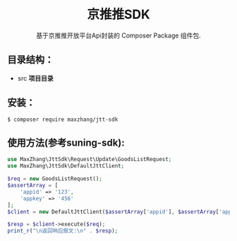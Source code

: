 <h1 align="center"> 京推推SDK</h1>

<p align="center"> 基于京推推开放平台Api封装的 Composer Package 组件包.</p>

## 目录结构：
- src **项目目录**

## 安装：

```
$ composer require maxzhang/jtt-sdk
```

## 使用方法(参考suning-sdk):
```php
use MaxZhang\JttSdk\Request\Update\GoodsListRequest;
use MaxZhang\JttSdk\DefaultJttClient;
```
```php
$req = new GoodsListRequest();
$assertArray = [
    'appid' => '123',
    'appkey' => '456'
];
$client = new DefaultJttClient($assertArray['appid'], $assertArray['appkey']);

$resp = $client->execute($req);
print_r("\n返回响应报文:\n" . $resp);

```